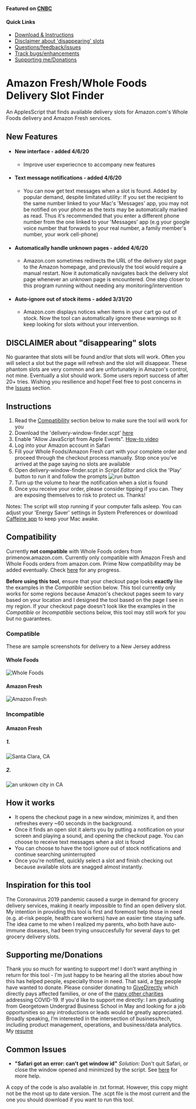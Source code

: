 **Featured on [CNBC](https://www.cnbc.com/2020/04/08/how-to-get-a-amazon-fresh-whole-foods-delivery-timeslot.html)**

#### Quick Links
- [Download & Instructions](#instructions)
- [Disclaimer about 'disappearing' slots](#disclaimer-about-disappearing-slots)
- [Questions/feedback/issues](https://github.com/ahertel/Amazon-Fresh-Whole-Foods-delivery-slot-finder/issues)
- [Track bugs/enhancements](https://github.com/ahertel/Amazon-Fresh-Whole-Foods-delivery-slot-finder/projects)
- [Supporting me/Donations](#how-can-you-support-me)

# Amazon Fresh/Whole Foods Delivery Slot Finder
An ApplesScript that finds available delivery slots for Amazon.com's Whole Foods delivery and Amazon Fresh services.

## New Features
* #### New interface - added 4/6/20
  * Improve user experiecnce to accompany new features
* #### Text message notifications - added 4/6/20
  * You can now get text messages when a slot is found. Added by popular demand, despite limitated utility: If you set the recipient to the same number linked to your Mac's 'Messages' app, you may not be notified on your phone as the texts may be automatically marked as read. Thus it's recommended that you enter a different phone number from the one linked to your 'Messages' app (e.g your google voice number that forwards to your real number, a family member's number, your work cell-phone)
* #### Automatically handle unknown pages - added 4/6/20
  * Amazon.com sometimes redirects the URL of the delivery slot page to the Amazon homepage, and previously the tool would require a manual restart. Now it automatically navigates back the delivery slot page whenever an unknown page is encountered. One step closer to this program running without needing any monitoring/intervention

* #### Auto-ignore out of stock items -  added 3/31/20
  * Amazon.com displays notices when items in your cart go out of stock. Now the tool can automatically ignore these warnings so it keep looking for slots without your intervention.


## DISCLAIMER about "disappearing" slots
No guarantee that slots will be found and/or that slots will work. Often you will select a slot but the page will refresh and the slot will disappear. These phantom slots are very common and are unfortunately in Amazon's control, not mine.  Eventually a slot should work. Some users report success of after 20+ tries. Wishing you resilience and hope! Feel free to post concerns in the [Issues](https://github.com/ahertel/Amazon-Fresh-Whole-Foods-delivery-slot-finder/issues) section.

## Instructions
1. Read the [Compatibility](#compatibility) section below to make sure the tool will work for you
2. Download the 'delivery-window-finder.scpt' [here](https://github.com/ahertel/wholefoods-delivery-slot-finder/raw/master/delivery-window-finder.scpt)
3. Enable "Allow JavaScript from Apple Events". [How-to video](https://www.youtube.com/watch?v=S6zb_6yTAbo)
4. Log into your Amazon account in Safari
5. Fill your Whole Foods/Amazon Fresh cart with your complete order and proceed through the checkout process manually. Stop once you've arrived at the page saying no slots are available
6. Open delivery-window-finder.scpt in _Script Editor_ and click the 'Play' button to run it and follow the prompts
![run button](https://i.imgur.com/kpQee5h.png)
7. Turn up the volume to hear the notification when a slot is found
8. Once you receive your order, please consider tipping if you can. They are exposing themselves to risk to protect us. Thanks!

Notes:
The script will stop running if your computer falls asleep. You can adjust your 'Energy Saver' settings in System Preferences or download [Caffeine app](https://intelliscapesolutions.com/apps/caffeine) to keep your Mac awake.

## Compatibility
Currently **not compatible** with Whole Foods orders from primenow.amazon.com. Currently only compatible with Amazon Fresh and Whole Foods orders from amazon.com. Prime Now compatibility may be added eventually. Check [here](https://github.com/ahertel/Amazon-Fresh-Whole-Foods-delivery-slot-finder/issues/23) for any progress.

**Before using this tool**, ensure that your checkout page looks **exactly** like the examples in the _Compatible_ section below.
This tool currently only works for some regions because Amazon's checkout pages seem to vary based on your location and I designed the tool based on the page I see in my region. 
If your checkout page doesn't look like the examples in the _Compatible_ or _Incompatible_ sections below, this tool may still work for you but no guarantees.

### Compatible
These are sample screenshots for delivery to a New Jersey address
#### Whole Foods
![Whole Foods](https://i.imgur.com/r7EQQF6.jpg)

#### Amazon Fresh
![Amazon Fresh](https://i.imgur.com/ncVyqQR.jpg)

### Incompatible
#### Amazon Fresh
##### 1.
![Santa Clara, CA](https://i.imgur.com/SyNtrZs.png)
##### 2.
![an unkown city in CA](https://i.imgur.com/PYrO9Il.jpg)


## How it works
- It opens the checkout page in a new window, minimizes it, and then refreshes every ~60 seconds in the background.
- Once it finds an open slot it alerts you by putting a notification on your screen and playing a sound, and opening the checkout page. You can choose to receive text messages when a slot is found
- You can choose to have the tool ignore out of stock notifications and continue searching uninterrupted
- Once you're notified, quickly select a slot and finish checking out because available slots are snagged almost instantly.

## Inspiration for this tool
The Coronavirus 2019 pandemic caused a surge in demand for grocery delivery services, making it nearly impossible to find an open delivery slot. My intention in providing this tool is first and foremost help those in need (e.g. at-risk people, health care workers) have an easier time staying safe. The idea came to me when I realized my parents, who both have auto-immune diseases, had been trying unsuccesfully for several days to get grocery delivery slots.

## Supporting me/Donations
Thank you so much for wanting to support me! I don't want anything in return for this tool - I'm just happy to be hearing all the stories about how this has helped people, especially those in need. That said, a [few](https://github.com/ahertel/Amazon-Fresh-Whole-Foods-delivery-slot-finder/issues/19) people have wanted to donate. Please consider donating to [GiveDirectly](https://www.givedirectly.org/covid-19/) which directly pays affected families, or one of the [many other charities](https://www.forbes.com/sites/kellyphillipserb/2020/03/21/helping-out-during-the-coronavirus-crisis-where-what--how-to-donate/#6267520350df) addressing COVID-19.
If you'd like to support me directly: I am graduating from Georgetown Undergrad Business School in May and looking for a job opportunities so any introductions or leads would be greatly appreciated. Broadly speaking, I’m interested in the intersection of business/tech, including product management, operations, and business/data analytics. My [resume](https://drive.google.com/open?id=1Cb5uAHjFeg4GOb4Gr7jLkm3Ga9tK1OIT)

## Common Issues
- **"Safari got an error: can't get window id"** _Solution:_ Don't quit Safari, or close the window opened and minimized by the script. See [here](https://github.com/ahertel/Amazon-Fresh-Whole-Foods-delivery-slot-finder/issues/18) for more help.

A copy of the code is also available in .txt format. However, this copy might not be the most up to date version. The .scpt file is the most current and the one you should download if you want to run this tool.
